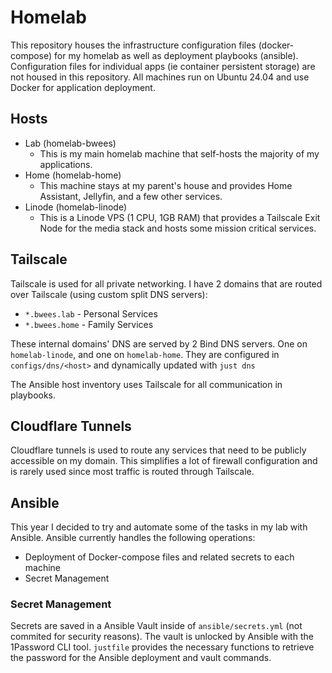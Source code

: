 # Homelab

This repository houses the infrastructure configuration files (docker-compose) for my homelab as well as deployment playbooks (ansible). Configuration files for individual apps (ie container persistent storage) are not housed in this repository. All machines run on Ubuntu 24.04 and use Docker for application deployment.

## Hosts
- Lab (homelab-bwees)
  - This is my main homelab machine that self-hosts the majority of my applications.
- Home (homelab-home)
  - This machine stays at my parent's house and provides Home Assistant, Jellyfin, and a few other services.
- Linode (homelab-linode)
  - This is a Linode VPS (1 CPU, 1GB RAM) that provides a Tailscale Exit Node for the media stack and hosts some mission critical services.
 
## Tailscale
Tailscale is used for all private networking. I have 2 domains that are routed over Tailscale (using custom split DNS servers): 
  - `*.bwees.lab` - Personal Services
  - `*.bwees.home` - Family Services

These internal domains' DNS are served by 2 Bind DNS servers. One on `homelab-linode`, and one on `homelab-home`. They are configured in `configs/dns/<host>` and dynamically updated with `just dns`

The Ansible host inventory uses Tailscale for all communication in playbooks.

## Cloudflare Tunnels
Cloudflare tunnels is used to route any services that need to be publicly accessible on my domain. This simplifies a lot of firewall configuration and is rarely used since most traffic is routed through Tailscale.

## Ansible
This year I decided to try and automate some of the tasks in my lab with Ansible. Ansible currently handles the following operations:
- Deployment of Docker-compose files and related secrets to each machine
- Secret Management

### Secret Management
Secrets are saved in a Ansible Vault inside of `ansible/secrets.yml` (not commited for security reasons). The vault is unlocked by Ansible with the 1Password CLI tool. `justfile` provides the necessary functions to retrieve the password for the Ansible deployment and vault commands.
